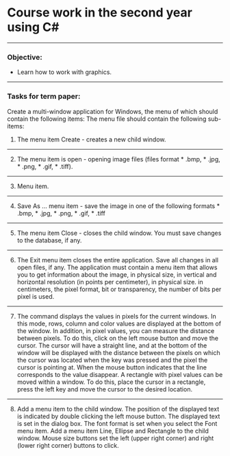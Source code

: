 # Course work in the second year using C#
***
### Objective: 
* Learn how to work with graphics.
***
### Tasks for term paper:
Create a multi-window application for Windows, the menu of which should contain the following items:
The menu file should contain the following sub-items:
1) The menu item Create - creates a new child window.
***
2) The menu item is open - opening image files (files format * .bmp, * .jpg, * .png, * .gif, * .tiff).
***
3) Menu item.
***
4) Save As ... menu item - save the image in one of the following formats * .bmp, * .jpg, * .png, * .gif, * .tiff
***
5) The menu item Close - closes the child window. You must save changes to the database, if any.
***
6) The Exit menu item closes the entire application. Save all changes in all open files, if any.
The application must contain a menu item that allows you to get information about the image, in physical size, in vertical and horizontal resolution (in points per centimeter), in physical size. in centimeters, the pixel format, bit or transparency, the number of bits per pixel is used.
***
7) The command displays the values ​​in pixels for the current windows. In this mode, rows, column and color values ​​are displayed at the bottom of the window. In addition, in pixel values, you can measure the distance between pixels. To do this, click on the left mouse button and move the cursor. The cursor will have a straight line, and at the bottom of the window will be displayed with the distance between the pixels on which the cursor was located when the key was pressed and the pixel the cursor is pointing at. When the mouse button indicates that the line corresponds to the value disappear.
A rectangle with pixel values ​​can be moved within a window. To do this, place the cursor in a rectangle, press the left key and move the cursor to the desired location.
***
8) Add a menu item to the child window. The position of the displayed text is indicated by double clicking the left mouse button. The displayed text is set in the dialog box. The font format is set when you select the Font menu item. Add a menu item Line, Ellipse and Rectangle to the child window. Mouse size buttons set the left (upper right corner) and right (lower right corner) buttons to click.
